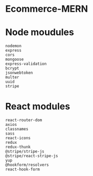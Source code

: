 # Ecommerce-MERN

# Node moudules

    nodemon
    express
    cors
    mongoose
    express-validation
    bcrypt
    jsonwebtoken
    multer
    uuid
    stripe

# React modules

    react-router-dom
    axios
    classnames
    sass
    react-icons
    redux
    redux-thunk
    @stripe/stripe-js
    @stripe/react-stripe-js
    yup
    @hookform/resolvers
    react-hook-form
